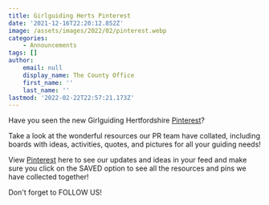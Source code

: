 ```yaml
---
title: Girlguiding Herts Pinterest
date: '2021-12-16T22:20:12.852Z'
image: /assets/images/2022/02/pinterest.webp
categories:
    - Announcements
tags: []
author:
    email: null
    display_name: The County Office
    first_name: ''
    last_name: ''
lastmod: '2022-02-22T22:57:21.173Z'
---
```


Have you seen the new Girlguiding Hertfordshire [Pinterest][1]?

Take a look at the wonderful resources our PR team have collated, including boards with ideas, activities, quotes, and pictures for all your guiding needs!

View [Pinterest][1] here to see our updates and ideas in your feed and make sure you click on the SAVED option to see all the resources and pins we have collected together!

Don't forget to FOLLOW US!

[1]: https://pin.it/1wS1hZU
